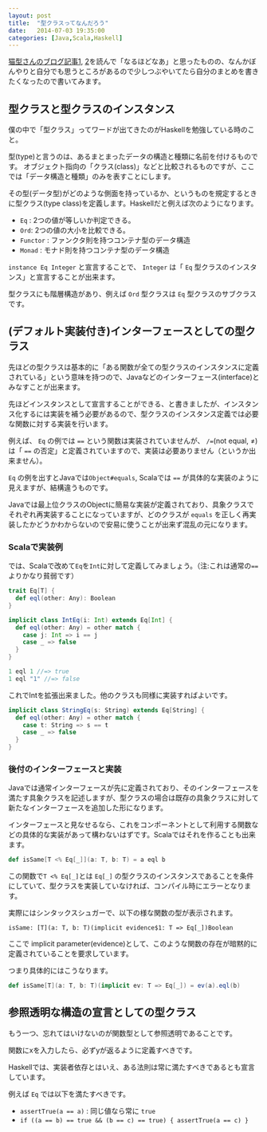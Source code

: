 ```yaml
---
layout: post
title:  "型クラスってなんだろう"
date:   2014-07-03 19:35:00
categories: [Java,Scala,Haskell]
---
```


[猫型さんのブログ記事1](http://nekogata.hatenablog.com/entry/2014/06/30/062342), [2](http://nekogata.hatenablog.com/entry/2014/07/01/184246)を読んで「なるほどなあ」と思ったものの、なんかぼんやりと自分でも思うところがあるので少しつぶやいてたら自分のまとめを書きたくなったので書いてみます。

## 型クラスと型クラスのインスタンス

僕の中で「型クラス」ってワードが出てきたのがHaskellを勉強している時のこと。

型(type)と言うのは、あるまとまったデータの構造と種類に名前を付けるものです。
オブジェクト指向の「クラス(class)」などと比較されるものですが、ここでは「データ構造と種類」のみを表すことにします。

その型(データ型)がどのような側面を持っているか、というものを規定するときに型クラス(type class)を定義します。Haskellだと例えば次のようになります。

- `Eq` : 2つの値が等しいか判定できる。
- `Ord`: 2つの値の大小を比較できる。
- `Functor` : ファンクタ則を持つコンテナ型のデータ構造
- `Monad` : モナド則を持つコンテナ型のデータ構造

 `instance Eq Integer` と宣言することで、 `Integer` は「 `Eq` 型クラスのインスタンス」と宣言することが出来ます。

型クラスにも階層構造があり、例えば `Ord` 型クラスは `Eq` 型クラスのサブクラスです。

## (デフォルト実装付き)インターフェースとしての型クラス

先ほどの型クラスは基本的に「ある関数が全ての型クラスのインスタンスに定義されている」という意味を持つので、Javaなどのインターフェース(interface)とみなすことが出来ます。

先ほどインスタンスとして宣言することができる、と書きましたが、インスタンス化するには実装を補う必要があるので、型クラスのインスタンス定義では必要な関数に対する実装を行います。

例えば、 `Eq` の例では `==` という関数は実装されていませんが、 `/=`(not equal, ≠)は「 `==` の否定」と定義されていますので、実装は必要ありません（というか出来ません）。

`Eq` の例を出すとJavaでは`Object#equals`, Scalaでは `==` が具体的な実装のように見えますが、結構違うものです。

Javaでは最上位クラスのObjectに簡易な実装が定義されており、具象クラスでそれぞれ再実装することになっていますが、どのクラスが `equals` を正しく再実装したかどうかわからないので安易に使うことが出来ず混乱の元になります。

### Scalaで実装例

では、Scalaで改めて`Eq`を`Int`に対して定義してみましょう。（注:これは通常の`==`よりかなり貧弱です）

```scala
trait Eq[T] {
  def eql(other: Any): Boolean
}

implicit class IntEq(i: Int) extends Eq[Int] {
  def eql(other: Any) = other match {
    case j: Int => i == j
    case _ => false
  }
}

1 eql 1 //=> true
1 eql "1" //=> false
```

これでIntを拡張出来ました。他のクラスも同様に実装すればよいです。

```scala
implicit class StringEq(s: String) extends Eq[String] {
  def eql(other: Any) = other match {
    case t: String => s == t
    case _ => false
  }
}
```

### 後付のインターフェースと実装

Javaでは通常インターフェースが先に定義されており、そのインターフェースを満たす具象クラスを記述しますが、型クラスの場合は既存の具象クラスに対して新たなインターフェースを追加した形になります。

インターフェースと見なせるなら、これをコンポーネントとして利用する関数などの具体的な実装があって構わないはずです。Scalaではそれを作ることも出来ます。

```scala
def isSame[T <% Eq[_]](a: T, b: T) = a eql b
```

この関数で`T <% Eq[_]`とは `Eq[_]` の型クラスのインスタンスであることを条件にしていて、型クラスを実装していなければ、コンパイル時にエラーとなります。

実際にはシンタックスシュガーで、以下の様な関数の型が表示されます。

```
isSame: [T](a: T, b: T)(implicit evidence$1: T => Eq[_])Boolean
```

ここで implicit parameter(evidence)として、このような関数の存在が暗黙的に定義されていることを要求しています。

つまり具体的にはこうなります。

```scala
def isSame[T](a: T, b: T)(implicit ev: T => Eq[_]) = ev(a).eql(b)
```

## 参照透明な構造の宣言としての型クラス

もう一つ、忘れてはいけないのが関数型として参照透明であることです。

関数にxを入力したら、必ずyが返るように定義すべきです。

Haskellでは、実装者依存とはいえ、ある法則は常に満たすべきであるとも宣言しています。

例えば `Eq` では以下を満たすべきです。

- `assertTrue(a == a)` : 同じ値なら常に `true`
- `if ((a == b) == true && (b == c) == true) { assertTrue(a == c) }`
